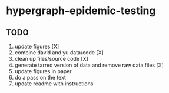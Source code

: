 # hypergraph-epidemic-testing

## TODO
1. update figures [X]
2. combine david and yu data/code [X]
3. clean up files/source code [X]
4. generate tarred version of data and remove raw data files [X]
5. update figures in paper
6. do a pass on the text 
7. update readme with instructions